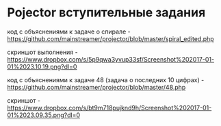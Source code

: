# Pojector вступительные задания

код с объяснениями к задаче о спирале - https://github.com/mainstreamer/projector/blob/master/spiral_edited.php

скриншот выполнения - https://www.dropbox.com/s/5p9qwa3yvup33sf/Screenshot%202017-01-01%2023.10.19.png?dl=0

код с объяснениями к задаче 48 (задача о последних 10 цифрах) - https://github.com/mainstreamer/projector/blob/master/48.php

скриншот - https://www.dropbox.com/s/bt9m718pujknd9h/Screenshot%202017-01-01%2023.09.35.png?dl=0
